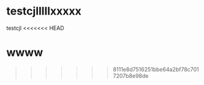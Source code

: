 testcjlllllxxxxx
=======

testcjl
<<<<<<< HEAD

wwww
=======
>>>>>>> 8111e8d7516251bbe64a2bf78c7017207b8e98de
